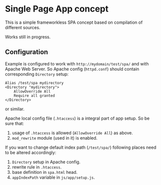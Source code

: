 # Single Page App concept

This is a simple frameworkless SPA concept based on compilation of different sources.

Works still in progress.

## Configuration
Example is configured to work with `http://mydomain/test/spa/` and with Apache Web Server. So Apache config (`httpd.conf`) should contain corresponding `Directory` setup:

```
Alias /test/spa mydirectory
<Directory "mydirectory">
	AllowOverride All
	Require all granted
</Directory>
```

or similar.

Apache local config file (`.htaccess`) is a integral part of app setup. So be sure that:

1. usage of `.htaccess` is allowed (`AllowOverride All`) as above.
2. `mod_rewrite` module (used in it) is enabled.

If you want to change default index path (`/test/spa/`) following places need to be altered accordingly:

1. `Directory` setup in Apache config.
2. rewrite rule in `.htaccess`.
3. base definition in `spa.html` head.
4. `appIndexPath` variable in `js/app/setup.js`.

